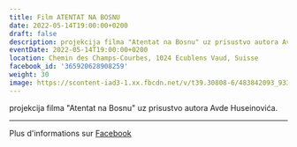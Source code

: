 ```yaml
---
title: Film ATENTAT NA BOSNU
date: 2022-05-14T19:00:00+0200
draft: false
description: projekcija filma "Atentat na Bosnu" uz prisustvo autora Avde Huseinovića.
eventDate: 2022-05-14T19:00:00+0200
location: Chemin des Champs-Courbes, 1024 Ecublens Vaud, Suisse
facebook_id: '365920628908259'
weight: 30
image: https://scontent-iad3-1.xx.fbcdn.net/v/t39.30808-6/483842093_9330013443761058_8599832410174975788_n.jpg?_nc_cat=104&ccb=1-7&_nc_sid=9e60e4&_nc_ohc=6CULrR3p0ZoQ7kNvwFL2VB5&_nc_oc=AdnyzN20gJeeAY3-waa-R21nigXwuDyKkoY1cHbAFu8fU5ZnwZgB58htzyaRXigh0fQ&_nc_zt=23&_nc_ht=scontent-iad3-1.xx&edm=ABTKTjYEAAAA&_nc_gid=eWXZMP2L1kg1m1yIk6R7qw&oh=00_Afdh31kQXhP032h26UZgK_rB7by7Ji1DAmKemWSF-OGXgg&oe=68F383D3
---
```


projekcija filma "Atentat na Bosnu" uz prisustvo autora Avde Huseinovića.

---

Plus d'informations sur [Facebook](https://facebook.com/events/365920628908259)